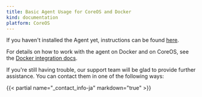 ```yaml
---
title: Basic Agent Usage for CoreOS and Docker
kind: documentation
platform: CoreOS
---
```


If you haven't installed the Agent yet, instructions can be found [here](https://app.datadoghq.com/account/settings#agent/docker).

For details on how to work with the agent on Docker and on CoreOS, see the [Docker integration docs](/integrations/docker_daemon).


If you're still having trouble, our support team will be glad to provide further assistance.
You can contact them in one of the following ways:

{{< partial name="_contact_info-ja" markdown="true" >}}

